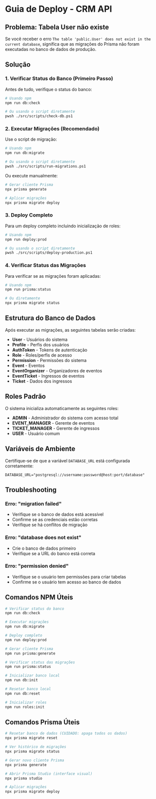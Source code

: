 # Guia de Deploy - CRM API

## Problema: Tabela User não existe

Se você receber o erro `The table 'public.User' does not exist in the current database`, significa que as migrações do Prisma não foram executadas no banco de dados de produção.

## Solução

### 1. Verificar Status do Banco (Primeiro Passo)

Antes de tudo, verifique o status do banco:

```bash
# Usando npm
npm run db:check

# Ou usando o script diretamente
pwsh ./src/scripts/check-db.ps1
```

### 2. Executar Migrações (Recomendado)

Use o script de migração:

```bash
# Usando npm
npm run db:migrate

# Ou usando o script diretamente
pwsh ./src/scripts/run-migrations.ps1
```

Ou execute manualmente:

```bash
# Gerar cliente Prisma
npx prisma generate

# Aplicar migrações
npx prisma migrate deploy
```

### 3. Deploy Completo

Para um deploy completo incluindo inicialização de roles:

```bash
# Usando npm
npm run deploy:prod

# Ou usando o script diretamente
pwsh ./src/scripts/deploy-production.ps1
```

### 4. Verificar Status das Migrações

Para verificar se as migrações foram aplicadas:

```bash
# Usando npm
npm run prisma:status

# Ou diretamente
npx prisma migrate status
```

## Estrutura do Banco de Dados

Após executar as migrações, as seguintes tabelas serão criadas:

- **User** - Usuários do sistema
- **Profile** - Perfis dos usuários
- **AuthToken** - Tokens de autenticação
- **Role** - Roles/perfis de acesso
- **Permission** - Permissões do sistema
- **Event** - Eventos
- **EventOrganizer** - Organizadores de eventos
- **EventTicket** - Ingressos de eventos
- **Ticket** - Dados dos ingressos

## Roles Padrão

O sistema inicializa automaticamente as seguintes roles:

- **ADMIN** - Administrador do sistema com acesso total
- **EVENT_MANAGER** - Gerente de eventos
- **TICKET_MANAGER** - Gerente de ingressos
- **USER** - Usuário comum

## Variáveis de Ambiente

Certifique-se de que a variável `DATABASE_URL` está configurada corretamente:

```env
DATABASE_URL="postgresql://username:password@host:port/database"
```

## Troubleshooting

### Erro: "migration failed"

- Verifique se o banco de dados está acessível
- Confirme se as credenciais estão corretas
- Verifique se há conflitos de migração

### Erro: "database does not exist"

- Crie o banco de dados primeiro
- Verifique se a URL do banco está correta

### Erro: "permission denied"

- Verifique se o usuário tem permissões para criar tabelas
- Confirme se o usuário tem acesso ao banco de dados

## Comandos NPM Úteis

```bash
# Verificar status do banco
npm run db:check

# Executar migrações
npm run db:migrate

# Deploy completo
npm run deploy:prod

# Gerar cliente Prisma
npm run prisma:generate

# Verificar status das migrações
npm run prisma:status

# Inicializar banco local
npm run db:init

# Resetar banco local
npm run db:reset

# Inicializar roles
npm run roles:init
```

## Comandos Prisma Úteis

```bash
# Resetar banco de dados (CUIDADO: apaga todos os dados)
npx prisma migrate reset

# Ver histórico de migrações
npx prisma migrate status

# Gerar novo cliente Prisma
npx prisma generate

# Abrir Prisma Studio (interface visual)
npx prisma studio

# Aplicar migrações
npx prisma migrate deploy
```
